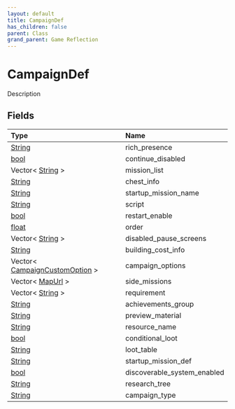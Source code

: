 ```yaml
---
layout: default
title: CampaignDef
has_children: false
parent: Class
grand_parent: Game Reflection
---
```

# CampaignDef
Description 

## Fields
| Type | Name |
|:-------------|:--------------|
| [String](/game-reflection/components/string.md) | rich_presence |
| [bool](/game-reflection/components/bool.md) | continue_disabled |
| Vector< [String](/game-reflection/components/string.md) > | mission_list |
| [String](/game-reflection/components/string.md) | chest_info |
| [String](/game-reflection/components/string.md) | startup_mission_name |
| [String](/game-reflection/components/string.md) | script |
| [bool](/game-reflection/components/bool.md) | restart_enable |
| [float](/game-reflection/components/float.md) | order |
| Vector< [String](/game-reflection/components/string.md) > | disabled_pause_screens |
| [String](/game-reflection/components/string.md) | building_cost_info |
| Vector< [CampaignCustomOption](/game-reflection/classes/campaign_custom_option.md) > | campaign_options |
| Vector< [MapUrl](/game-reflection/classes/map_url.md) > | side_missions |
| Vector< [String](/game-reflection/components/string.md) > | requirement |
| [String](/game-reflection/components/string.md) | achievements_group |
| [String](/game-reflection/components/string.md) | preview_material |
| [String](/game-reflection/components/string.md) | resource_name |
| [bool](/game-reflection/components/bool.md) | conditional_loot |
| [String](/game-reflection/components/string.md) | loot_table |
| [String](/game-reflection/components/string.md) | startup_mission_def |
| [bool](/game-reflection/components/bool.md) | discoverable_system_enabled |
| [String](/game-reflection/components/string.md) | research_tree |
| [String](/game-reflection/components/string.md) | campaign_type |
